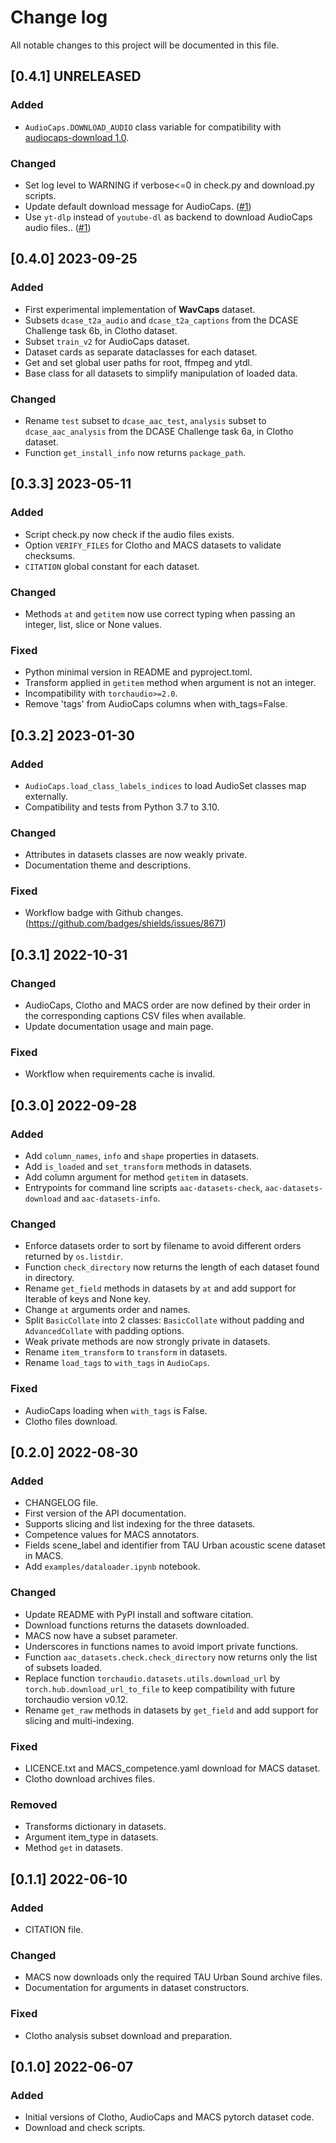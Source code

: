 # Change log

All notable changes to this project will be documented in this file.
## [0.4.1] UNRELEASED
### Added
- `AudioCaps.DOWNLOAD_AUDIO` class variable for compatibility with [audiocaps-download 1.0](https://github.com/MorenoLaQuatra/audiocaps-download).

### Changed
- Set log level to WARNING if verbose<=0 in check.py and download.py scripts.
- Update default download message for AudioCaps. ([#1](https://github.com/Labbeti/aac-datasets/issues/1))
- Use `yt-dlp` instead of `youtube-dl` as backend to download AudioCaps audio files.. ([#1](https://github.com/Labbeti/aac-datasets/issues/1))

## [0.4.0] 2023-09-25
### Added
- First experimental implementation of **WavCaps** dataset.
- Subsets `dcase_t2a_audio` and `dcase_t2a_captions` from the DCASE Challenge task 6b, in Clotho dataset.
- Subset `train_v2` for AudioCaps dataset.
- Dataset cards as separate dataclasses for each dataset.
- Get and set global user paths for root, ffmpeg and ytdl.
- Base class for all datasets to simplify manipulation of loaded data.

### Changed
- Rename `test` subset to `dcase_aac_test`, `analysis` subset to `dcase_aac_analysis` from the DCASE Challenge task 6a, in Clotho dataset.
- Function `get_install_info` now returns `package_path`.

## [0.3.3] 2023-05-11
### Added
- Script check.py now check if the audio files exists.
- Option `VERIFY_FILES` for Clotho and MACS datasets to validate checksums.
- `CITATION` global constant for each dataset.

### Changed
- Methods `at` and `getitem` now use correct typing when passing an integer, list, slice or None values.

### Fixed
- Python minimal version in README and pyproject.toml.
- Transform applied in `getitem` method when argument is not an integer.
- Incompatibility with `torchaudio>=2.0`.
- Remove 'tags' from AudioCaps columns when with_tags=False.

## [0.3.2] 2023-01-30
### Added
- `AudioCaps.load_class_labels_indices` to load AudioSet classes map externally.
- Compatibility and tests from Python 3.7 to 3.10.

### Changed
- Attributes in datasets classes are now weakly private.
- Documentation theme and descriptions.

### Fixed
- Workflow badge with Github changes. (https://github.com/badges/shields/issues/8671)

## [0.3.1] 2022-10-31
### Changed
- AudioCaps, Clotho and MACS order are now defined by their order in the corresponding captions CSV files when available.
- Update documentation usage and main page.

### Fixed
- Workflow when requirements cache is invalid.

## [0.3.0] 2022-09-28
### Added
- Add `column_names`, `info` and `shape` properties in datasets.
- Add `is_loaded` and `set_transform` methods in datasets.
- Add column argument for method `getitem` in datasets.
- Entrypoints for command line scripts `aac-datasets-check`, `aac-datasets-download` and `aac-datasets-info`.

### Changed
- Enforce datasets order to sort by filename to avoid different orders returned by `os.listdir`.
- Function `check_directory` now returns the length of each dataset found in directory.
- Rename `get_field` methods in datasets by `at` and add support for Iterable of keys and None key.
- Change `at` arguments order and names.
- Split `BasicCollate` into 2 classes: `BasicCollate` without padding and `AdvancedCollate` with padding options.
- Weak private methods are now strongly private in datasets.
- Rename `item_transform` to `transform` in datasets.
- Rename `load_tags` to `with_tags` in `AudioCaps`.
 
### Fixed
- AudioCaps loading when `with_tags` is False.
- Clotho files download.

## [0.2.0] 2022-08-30
### Added
- CHANGELOG file.
- First version of the API documentation.
- Supports slicing and list indexing for the three datasets.
- Competence values for MACS annotators.
- Fields scene_label and identifier from TAU Urban acoustic scene dataset in MACS.
- Add `examples/dataloader.ipynb` notebook.

### Changed
- Update README with PyPI install and software citation.
- Download functions returns the datasets downloaded.
- MACS now have a subset parameter.
- Underscores in functions names to avoid import private functions.
- Function `aac_datasets.check.check_directory` now returns only the list of subsets loaded.
- Replace function `torchaudio.datasets.utils.download_url` by `torch.hub.download_url_to_file` to keep compatibility with future torchaudio version v0.12.
- Rename `get_raw` methods in datasets by `get_field` and add support for slicing and multi-indexing.

### Fixed
- LICENCE.txt and MACS_competence.yaml download for MACS dataset.
- Clotho download archives files.

### Removed
- Transforms dictionary in datasets.
- Argument item_type in datasets.
- Method `get` in datasets.

## [0.1.1] 2022-06-10
### Added
- CITATION file.

### Changed
- MACS now downloads only the required TAU Urban Sound archive files.
- Documentation for arguments in dataset constructors.

### Fixed
- Clotho analysis subset download and preparation.

## [0.1.0] 2022-06-07
### Added
- Initial versions of Clotho, AudioCaps and MACS pytorch dataset code.
- Download and check scripts.
